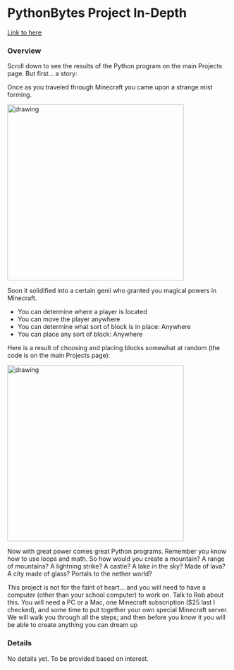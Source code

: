 # PythonBytes Project In-Depth


[Link to here](https://github.com/robfatland/pythonbytes/tree/master/projects/minecraft#pythonbytes-project-in-depth)


### Overview

Scroll down to see the results of the Python program on the main Projects page. But first... a story:


Once as you traveled through Minecraft you came upon a strange mist forming. 



<img src="https://github.com/robfatland/pythonbytes/blob/master/projects/minecraft/cloudchamber.png" alt="drawing" width="400"/>



Soon it solidified into a certain genii who granted you magical powers in Minecraft.  



- You can determine where a player is located
- You can move the player anywhere
- You can determine what sort of block is in place: Anywhere
- You can place any sort of block: Anywhere


Here is a result of choosing and placing blocks somewhat at random (the code is on the main Projects page):


<img src="https://github.com/robfatland/pythonbytes/blob/master/projects/minecraft/sparserandom.png" alt="drawing" width="400"/>


Now with great power comes great Python programs. Remember you know how to use loops and math. So how would you
create a mountain? A range of mountains? A lightning strike? A castle? A lake in the sky? Made of lava? 
A city made of glass? Portals to the nether world? 


This project is not for the faint of heart... and you will need to have a computer (other than your school
computer) to work on. Talk to Rob about this. You will need a PC or a Mac, one Minecraft subscription ($25 last I checked), 
and some time
to put together your own special Minecraft server. We will walk you through all the steps; and then before
you know it you will be able to create anything you can dream up 


### Details


No details yet. To be provided based on interest.

